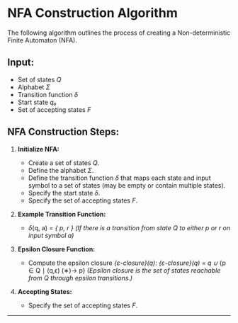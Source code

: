 # NFA Construction Algorithm

The following algorithm outlines the process of creating a Non-deterministic Finite Automaton (NFA).

## Input:
   - Set of states _Q_
   - Alphabet _Σ_
   - Transition function _δ_
   - Start state _q₀_
   - Set of accepting states _F_

## NFA Construction Steps:

1. **Initialize NFA:**
   - Create a set of states _Q_.
   - Define the alphabet _Σ_.
   - Define the transition function _δ_ that maps each state and input symbol to a set of states (may be empty or contain multiple states).
   - Specify the start state _δ_.
   - Specify the set of accepting states _F_.

2. **Example Transition Function:**
   - _δ_(q, a) = _{ p, r }_ *(If there is a transition from state _Q_ to either _p_ or _r_ on input symbol _a_)*

3. **Epsilon Closure Function:**
   - Compute the epsilon closure _{ε-closure}(q)_:
     _{ε-closure}(q)_ = _q_ _∪_ {p ∈ Q ∣ (q,ϵ) (∗)-> p}
     *(Epsilon closure is the set of states reachable from _Q_ through epsilon transitions.)*

4. **Accepting States:**
   - Specify the set of accepting states _F_.

---